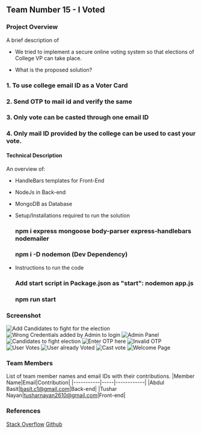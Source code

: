 ## Team Number 15 - I Voted



### Project Overview

A brief description of 
* We tried to implement a secure online voting system so that elections of College VP can take place.

* What is the proposed solution?

### 1. To use college email ID as a Voter Card
### 2. Send OTP to mail id and verify the same 
### 3. Only vote can be casted through one email ID
### 4. Only mail ID provided by the college can be used to cast your vote. 

#### Technical Description

An overview of:
* HandleBars templates for Front-End
* NodeJs in Back-end
* MongoDB as Database

* Setup/Installations required to run the solution
    ### npm i express mongoose body-parser express-handlebars nodemailer
    ### npm i -D nodemon (Dev Dependency)

* Instructions to run the code
    ### Add start script in Package.json as "start": nodemon app.js 
    ### npm run start
### Screenshot
![Add Candidates to fight for the election](screenshots/add_Candidates.png)
![Wrong Credentials added by Admin to login](https://github.com/bbasitc1/hackathon/blob/main/screenshots/Admin%20Wrong.png)
![Admin Panel](screenshots/admin.png)
![Candidates to fight election](screenshots/Candidates.png)
![Enter OTP here](screenshots/Enter_Otp.png)
![Invalid OTP](screenshots/InvalidOTP.png)
![User Votes](screenshots/UserVote.png)
![User already Voted](screenshots/VotedCandidates.png)
![Cast vote](screenshots/Votes.png)
![Welcome Page](screenshots/welcome.png)

### Team Members
List of team member names and email IDs with their contributions.
|Member Name|Email|Contribution|
|-----------|-----|------------|
|Abdul Basit|basit.c1@gmail.com|Back-end|
|Tushar Nayan|tusharnayan2610@gmail.com|Front-end|

### References
[Stack Overflow](https://www.stackoverflow.com)
[Github](https://www.github.com)

